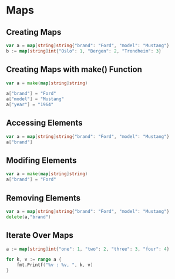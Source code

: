 # Maps

## Creating Maps

```go
var a = map[string]string{"brand": "Ford", "model": "Mustang"}
b := map[string]int{"Oslo": 1, "Bergen": 2, "Trondheim": 3}
```

## Creating Maps with make() Function

```go
var a = make(map[string]string)

a["brand"] = "Ford"
a["model"] = "Mustang"
a["year"] = "1964"
```

## Accessing Elements

```go
var a = map[string]string{"brand": "Ford", "model": "Mustang"}
a["brand"]
```

## Modifing Elements

```go
var a = make(map[string]string)
a["brand"] = "Ford"
```

## Removing Elements

```go
var a = map[string]string{"brand": "Ford", "model": "Mustang"}
delete(a,"brand")
```

## Iterate Over Maps

```go
a := map[string]int{"one": 1, "two": 2, "three": 3, "four": 4}

for k, v := range a {
    fmt.Printf("%v : %v, ", k, v)
}
```